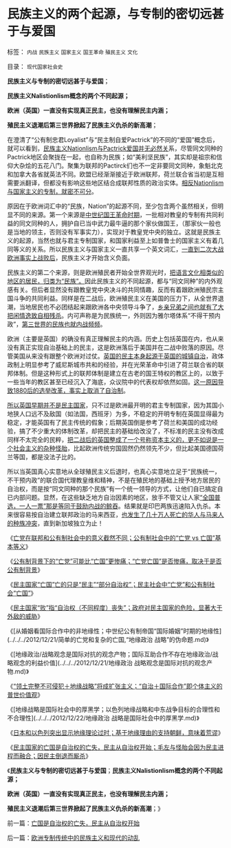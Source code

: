 # 民族主义的两个起源，与专制的密切远甚于与爱国

标签： `内战` `民族主义` `国家主义` `国王革命` `殖民主义` `文化` 

目录： `现代国家社会史`

**民族主义与专制的密切远甚于与爱国**；

**民族主义Nalistionlism概念的两个不同起源；**

**欧洲（英国）一直没有实现真正民主，也没有理解民主内涵；**

**殖民主义退潮后第三世界掀起了民族主义仇杀的新高潮**；

在澄清了“公有制忠君Loyalist”与“民主制自爱Pactrick”的不同的“爱国”概念后，就可以看到，[民族主义Nationlism与Pactrick爱国并无必然关](../../../2012/9/22/鼓噪暴力革命的炒作民族主义.md)系，尽管同文同种的Pactrick地区会聚拢在一起，也自称为民族；如“美利坚民族”，其实却是祖宗和信仰大杂烩的五花八门。聚集为联邦的Pactirck们也不一定非要同文同种，象魁北克和加拿大各省就英法不同。欧盟已经渐渐接近于欧洲联邦，荷兰联合省当初是互相需要派翻译，但都没有影响这些地区结合成联邦性质的政治实体。[相反Nationlism与国家主义的专制，就密不可分](../../../2010/3/19/魔鬼三招！中国顶得了几招？.md)。

原因在于欧洲词汇中的“民族，Nation”的起源不同，至少包含两个虽然相关，但明显不同的来源。第一个来源是[中世纪国王革命时期](../../../2012/10/4/中世纪教会的权威和国王革命和长子继承权.md)，一批相对教皇的专制有共同利益的同文同种的人，拥护自已当中武力最牛逼的那个家伙做国王，（那家伙一般也是当地的领主，否则没有军事实力），实现对于教皇党中央的独立。这就是民族主义的起源，当然也就与君主专制国家，和国家利益至上如普鲁士的国家主义有着几同等义的关系。所以民族主义与国家主义一直共享一个英文词汇，[一直到二次大战欧洲事实上战败后](../../../2012/12/18/不仅仅是德国军队犯下战争罪，德国人的怨恨有合理性.md)，民族主义才开始含义负面。

民族主义的第二个来源，则是欧洲殖民者开始全世界观光时，[把语言文化相类似的地区的居民，归类为“民族”。](../../../2009/11/6/语言文化和交易成本和分离统一的关系.md)因此民族主义的不同起源，都与“同文同种”的内外观感有关。但后者显然没有跟教皇党中央决斗的共同情趣，反而有着跟欧洲殖民宗主国斗争的共同利益。同样是在二战后，欧洲殖民主义在美国的压力下，从全世界退潮，当地居民也不必团结起来跟欧洲各中央领导斗争了，[乡亲兄弟之间也就有了大把闲情逸致自相残杀](../../../2012/9/24/土著的民族主义是后进社会闭关锁国的本能.md)。内可声称是为民族统一，外则因为雅尔塔体系“不得干预内政”，[第三世界的民族也就内战频频](../../../2011/4/5/二战后亚非拉“民主乱局”的三角原理.md)。

欧洲（主要是英国）的确没有真正理解民主的内涵。历史上包括英国在内，也从来没有真正实现自治基础上的民主，这是欧洲落后于美国并在二战中败落的原因。尽管美国从来没有跟整个欧洲对过仗。[英国的民主本身起源于英国的城镇自治](../../../2011/12/1/英国内战中的（国王&nbsp;Vs&nbsp;自治市联盟）中的一小撮.md)，政体政制上明显参考了威尼斯城市共和的经验，并在光荣革命中引进了荷兰联合省的联邦体制。但是这种形式上的联邦体制是建立在古老的国王特权的教区上的，以致于一些当年的教区甚至已经沉入了海底，众议院中的代表权却依然如固。[这一原因导致1880后的选举改革，事实上取消了自治制](../../../2011/12/20/大宪章和宪章运动，工会和通往奴役之路.md)。

[所以英国早期并不是民主国家](../../../2011/10/3/欧洲是民主的后进社会；现代资本主义制度发源于美洲殖民地.md)，只不过是欧洲最开明的君主专制国家，因为其国小地狭人口远不及敌国（如法国，西班牙）为多，不稳定的开明专制在英国显得最为稳定，才能英国有了民主传统的假象；后期英国倒是参考了荷兰和美国的成功经验，搞了不少重大的体制改革，却把民主的基础给改没了，不标准的民主没有改成同样不太完全的民粹，[把二战后的英国整成了一个号称资本主义的，更不如说是一个社会主义的杂种怪胎](../../../2012/2/15/万恶之源皆为善；侵犯人权的人道主义.md)，比起欧洲传统穷国固然仍然领先不少，但比起美国德国荷兰等国，都是没法子比的。

所以当英国真心实意地从全球殖民主义后退时，也真心实意地立足于“民族统一，不干预内政”的联合国代理教皇维和精神，不是在殖民地的基础上授予地方居民的自治权，而是按“同文同种的那个民族”有一个统一领导的方式，让他们自已搞定自已内部问题。显然，在这些缺乏地方自治因素的地区，放手不管又让人家[“全国普选，一人一票”那是等同于鼓励内战的鲸吞](../../../2012/12/19/“全国普选，一人一票”不如“光明正大，决一死战”.md)。结果就是印巴两族迅速陷入仇杀。本来很容易按自治建立联邦政治的马来西亚，[也发生了几十万人死亡的华人与马来人的种族冲突](../../../2012/9/22/土著民族主义，地域主义，义和团.md)，直到新加坡独立为止！

《[亡党在联邦和公有制社会中的意义截然不同；公有制社会中的“亡党 vs
亡国”基本等义](../../../2012/12/19/“全国普选，一人一票”不如“光明正大，决一死战”.md)》

《[公有制背景下的“亡党”可能比“亡国”更惨痛；“亡党亡国”是否惨痛，取决于是否公有制背景](../../../2012/12/20/民主亡国的历史案例，雅典，罗马，威尼斯，荷兰，CSA，布尔.md)》

《[民主国家“亡国”亡的只是“民主”“部分自治权”；民主社会中“亡党”和公有制社会“亡国”](../../../2012/12/20/习以为常的民主“亡党”和公有制亡国.md)》

《[民主国家“败”指“自治权（不同程度）丧失”；政府对民主国家的危险，显著大于外敌的威胁](../../../2012/12/20/内患总是大于外敌的威胁.md)》

《[从婚姻看国际合作中的非地缘性；中世纪公有制帝国“国际婚姻”时期的地缘性](../../../2012/12/21/简单的亡党和复杂的亡国,“地缘政治 战略”的伪命题.md)》

《[地缘政治/战略观念是国际对抗的观念产物；国际互助合作不存在地缘政治/战略观念的利益价值](../../../2012/12/21/地缘政治 战略观念是国际对抗的观念产物.md)》

《[“领土完整不可侵犯＋地缘战略”将成扩张主义；“自治＋国际合作”即个体主义的普世价值观](../../../2012/12/21/霸权主义的侵略者是怎么炼成的？.md)》

《[地缘战略是国际社会中的厚黑学；以色列地缘战略和中东战争目标的合理性和不合理性](../../../2012/12/22/地缘政治 战略是国际社会中的厚黑学.md)》

《[日本和以色列突出显示地缘理论过时；基于地缘理由的支持朝鲜，意味着荒谬](../../../2012/12/22/以色列的地缘战略，日本，和朝鲜战争.md)》

《[民主国家的亡国是自治权的亡失，民主从自治权开始；毛左与怪胎会因为民主进程而融合；因民主倒退而厮杀](../../../2012/12/24/亡国是自治权的亡失，民主从自治权开始.md)》

《**民族主义与专制的密切远甚于与爱国**；**民族主义Nalistionlism概念的两个不同起源；**

**欧洲（英国）一直没有实现真正民主，也没有理解民主内涵；**

**殖民主义退潮后第三世界掀起了民族主义仇杀的新高潮**；》

前一篇：[亡国是自治权的亡失，民主从自治权开始](../../../2012/12/24/亡国是自治权的亡失，民主从自治权开始.md)

后一篇：[欧洲专制传统中的民族主义和现代的动乱](../../../2012/12/24/欧洲专制传统中的民族主义和现代的动乱.md)